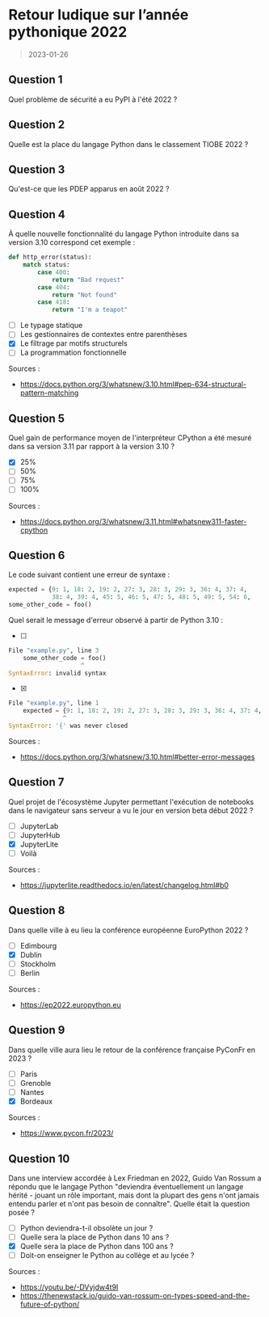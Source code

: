 # Retour ludique sur l’année pythonique 2022

> 2023-01-26

## Question 1

Quel problème de sécurité a eu PyPI à l'été 2022 ?

## Question 2

Quelle est la place du langage Python dans le classement TIOBE 2022 ?

## Question 3

Qu'est-ce que les PDEP apparus en août 2022 ?

## Question 4

À quelle nouvelle fonctionnalité du langage Python introduite dans sa version 3.10 correspond cet exemple :

```python
def http_error(status):
    match status:
        case 400:
            return "Bad request"
        case 404:
            return "Not found"
        case 418:
            return "I'm a teapot"
```

- [ ] Le typage statique
- [ ] Les gestionnaires de contextes entre parenthèses
- [x] Le filtrage par motifs structurels
- [ ] La programmation fonctionnelle

Sources :

- https://docs.python.org/3/whatsnew/3.10.html#pep-634-structural-pattern-matching

## Question 5

Quel gain de performance moyen de l'interpréteur CPython a été mesuré dans sa version 3.11 par rapport à la version 3.10 ?

- [x] 25%
- [ ] 50%
- [ ] 75%
- [ ] 100%

Sources :

- https://docs.python.org/3/whatsnew/3.11.html#whatsnew311-faster-cpython

## Question 6

Le code suivant contient une erreur de syntaxe :

```python
expected = {9: 1, 18: 2, 19: 2, 27: 3, 28: 3, 29: 3, 36: 4, 37: 4,
            38: 4, 39: 4, 45: 5, 46: 5, 47: 5, 48: 5, 49: 5, 54: 6,
some_other_code = foo()
```

Quel serait le message d'erreur observé à partir de Python 3.10 :

- [ ]
```python
File "example.py", line 3
    some_other_code = foo()
                    ^
SyntaxError: invalid syntax
```

- [x]
```python
File "example.py", line 1
    expected = {9: 1, 18: 2, 19: 2, 27: 3, 28: 3, 29: 3, 36: 4, 37: 4,
               ^
SyntaxError: '{' was never closed
```

Sources :

- https://docs.python.org/3/whatsnew/3.10.html#better-error-messages

## Question 7

Quel projet de l'écosystème Jupyter permettant l'exécution de notebooks dans le navigateur sans serveur a vu le jour en version beta début 2022 ?

- [ ] JupyterLab
- [ ] JupyterHub
- [x] JupyterLite
- [ ] Voilà

Sources :

- https://jupyterlite.readthedocs.io/en/latest/changelog.html#b0

## Question 8

Dans quelle ville à eu lieu la conférence européenne EuroPython 2022 ?

- [ ] Edimbourg
- [x] Dublin
- [ ] Stockholm
- [ ] Berlin

Sources :

- https://ep2022.europython.eu

## Question 9

Dans quelle ville aura lieu le retour de la conférence française PyConFr en 2023 ?

- [ ] Paris
- [ ] Grenoble
- [ ] Nantes
- [x] Bordeaux

Sources :

- https://www.pycon.fr/2023/

## Question 10

Dans une interview accordée à Lex Friedman en 2022, Guido Van Rossum a répondu que le langage Python "deviendra éventuellement un langage hérité - jouant un rôle important, mais dont la plupart des gens n'ont jamais entendu parler et n'ont pas besoin de connaître". Quelle était la question posée ?

- [ ] Python deviendra-t-il obsolète un jour ?
- [ ] Quelle sera la place de Python dans 10 ans ?
- [x] Quelle sera la place de Python dans 100 ans ?
- [ ] Doit-on enseigner le Python au collège et au lycée ?

Sources :

- https://youtu.be/-DVyjdw4t9I
- https://thenewstack.io/guido-van-rossum-on-types-speed-and-the-future-of-python/